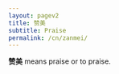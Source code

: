 ```yaml
---
layout: pagev2
title: 赞美
subtitle: Praise
permalink: /cn/zanmei/
---
```


**赞美** means praise or to praise.

